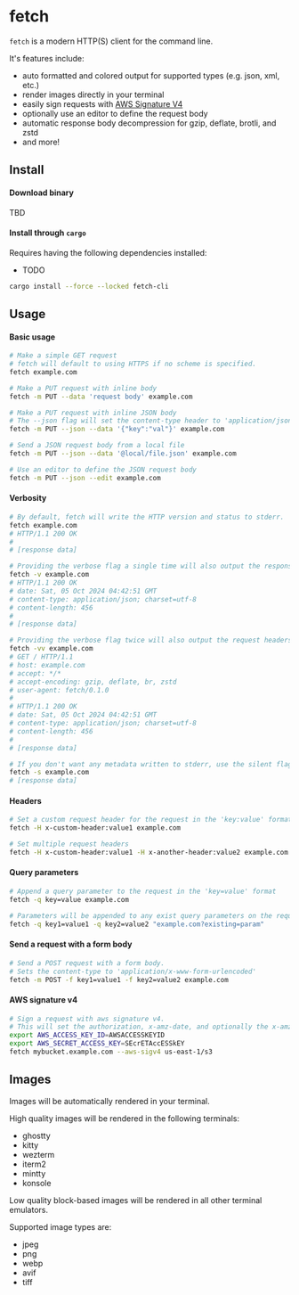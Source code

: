 # fetch

`fetch` is a modern HTTP(S) client for the command line.

It's features include:
- auto formatted and colored output for supported types (e.g. json, xml, etc.)
- render images directly in your terminal
- easily sign requests with [AWS Signature V4](https://docs.aws.amazon.com/AmazonS3/latest/API/sig-v4-authenticating-requests.html)
- optionally use an editor to define the request body
- automatic response body decompression for gzip, deflate, brotli, and zstd
- and more!

## Install

#### Download binary

TBD

#### Install through `cargo`

Requires having the following dependencies installed:
- TODO

```sh
cargo install --force --locked fetch-cli
```

## Usage

#### Basic usage

```sh
# Make a simple GET request
# fetch will default to using HTTPS if no scheme is specified.
fetch example.com

# Make a PUT request with inline body
fetch -m PUT --data 'request body' example.com

# Make a PUT request with inline JSON body
# The --json flag will set the content-type header to 'application/json'
fetch -m PUT --json --data '{"key":"val"}' example.com

# Send a JSON request body from a local file
fetch -m PUT --json --data '@local/file.json' example.com

# Use an editor to define the JSON request body
fetch -m PUT --json --edit example.com
```

#### Verbosity

```sh
# By default, fetch will write the HTTP version and status to stderr.
fetch example.com
# HTTP/1.1 200 OK
#
# [response data]

# Providing the verbose flag a single time will also output the response headers
fetch -v example.com
# HTTP/1.1 200 OK
# date: Sat, 05 Oct 2024 04:42:51 GMT
# content-type: application/json; charset=utf-8
# content-length: 456
#
# [response data]

# Providing the verbose flag twice will also output the request headers
fetch -vv example.com
# GET / HTTP/1.1
# host: example.com
# accept: */*
# accept-encoding: gzip, deflate, br, zstd
# user-agent: fetch/0.1.0
#
# HTTP/1.1 200 OK
# date: Sat, 05 Oct 2024 04:42:51 GMT
# content-type: application/json; charset=utf-8
# content-length: 456
#
# [response data]

# If you don't want any metadata written to stderr, use the silent flag
fetch -s example.com
# [response data]
```

#### Headers

```sh
# Set a custom request header for the request in the 'key:value' format
fetch -H x-custom-header:value1 example.com

# Set multiple request headers
fetch -H x-custom-header:value1 -H x-another-header:value2 example.com
```

#### Query parameters

```sh
# Append a query parameter to the request in the 'key=value' format
fetch -q key=value example.com

# Parameters will be appended to any exist query parameters on the request
fetch -q key1=value1 -q key2=value2 "example.com?existing=param"
```

#### Send a request with a form body

```sh
# Send a POST request with a form body.
# Sets the content-type to 'application/x-www-form-urlencoded'
fetch -m POST -f key1=value1 -f key2=value2 example.com
```

#### AWS signature v4

```sh
# Sign a request with aws signature v4.
# This will set the authorization, x-amz-date, and optionally the x-amz-content-sha256 headers
export AWS_ACCESS_KEY_ID=AWSACCESSKEYID
export AWS_SECRET_ACCESS_KEY=SEcrETAccESSkEY
fetch mybucket.example.com --aws-sigv4 us-east-1/s3
```

## Images

Images will be automatically rendered in your terminal.

High quality images will be rendered in the following terminals:
- ghostty
- kitty
- wezterm
- iterm2
- mintty
- konsole

Low quality block-based images will be rendered in all other terminal emulators.

Supported image types are:
- jpeg
- png
- webp
- avif
- tiff
